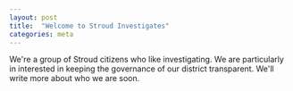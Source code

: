 ```yaml
---
layout: post
title:  "Welcome to Stroud Investigates"
categories: meta
---
```


We're a group of Stroud citizens who like investigating.  We are particularly in interested in keeping the governance of our district transparent.  We'll write more about who we are soon.
